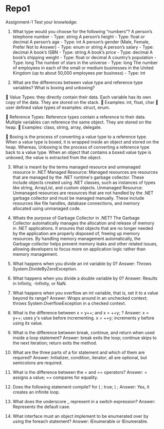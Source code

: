 # Repo1
Assignment-1 
Test your knowledge:
1. What type would you choose for the following “numbers”?
A person’s telephone number - Type: string
A person’s height - Type: float or decimal
A person’s age - Type: int
A person’s gender (Male, Female, Prefer Not to Answer) - Type: enum or string
A person’s salary - Type: decimal
A book’s ISBN - Type: string
A book’s price - Type: decimal
A book’s shipping weight - Type: float or decimal
A country’s population - Type: long
The number of stars in the universe - Type: long
The number of employees in each of the small or medium businesses in the United Kingdom (up to about 50,000 employees per business) - Type: int

2. What are the differences between value type and reference type variables? What is boxing and unboxing? 
 
	Value Types: they directly contain their data. Each variable has its own copy of the data. They are stored on the stack. 
	 Examples: int, float, char 
	 user defined value types of examples: struct, enum.

	Reference Types: Reference types contain a reference to their data. Multiple variables can reference the same object. They are stored on the heap.
	Examples: class, string, array, delegate.

	Boxing is the process of converting a value type to a reference type. When a value type is boxed, it is wrapped inside an object and stored on the heap. Whereas, Unboxing is the process of converting a reference type back to a value type. When an object that contains a boxed value type is unboxed, the value is extracted from the object.




3. What is meant by the terms managed resource and unmanaged resource in .NET
Managed Resource: Managed resources are resources that are managed by the .NET runtime's garbage collector. These include objects created using .NET classes, such as instances of types like string, ArrayList, and custom objects.
Unmanaged Resource: Unmanaged resources are resources that are not handled by the .NET garbage collector and must be managed manually. These include resources like file handles, database connections, and memory allocated using unmanaged code.

4.  Whats the purpose of Garbage Collector in .NET?
The Garbage Collector automatically manages the allocation and release of memory in .NET applications. It ensures that objects that are no longer needed by the application are properly disposed of, freeing up memory resources. By handling memory management automatically, the Garbage collector helps prevent memory leaks and other related issues, allowing developers to focus more on application logic rather than memory management.

1. What happens when you divide an int variable by 0?
Answer: Throws System.DivideByZeroException.
2. What happens when you divide a double variable by 0?
Answer: Results in Infinity, -Infinity, or NaN.
3. What happens when you overflow an int variable, that is, set it to a value beyond its range?
Answer: Wraps around in an unchecked context; throws System.OverflowException in a checked context.

4. What is the difference between x = y++; and x = ++y; ?
Answer: x = y++; uses y's value before incrementing. x = ++y; increments y before using its value.
5. What is the difference between break, continue, and return when used inside a loop statement?
Answer: break exits the loop; continue skips to the next iteration; return exits the method.
6. What are the three parts of a for statement and which of them are required?
Answer: Initializer, condition, iterator; all are optional, but semicolons are required.
7. What is the difference between the = and == operators?
Answer: = assigns a value; == compares for equality.
8. Does the following statement compile? for ( ; true; ) ;
Answer: Yes, it creates an infinite loop.
9. What does the underscore _ represent in a switch expression?
Answer: Represents the default case.
10. What interface must an object implement to be enumerated over by using the foreach statement?
Answer: IEnumerable or IEnumerable<T>.





